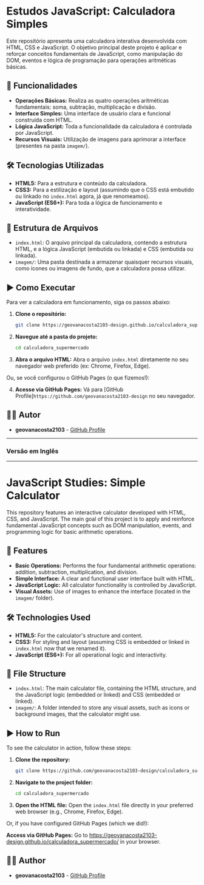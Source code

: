 # Estudos JavaScript: Calculadora Simples

Este repositório apresenta uma calculadora interativa desenvolvida com HTML, CSS e JavaScript. O objetivo principal deste projeto é aplicar e reforçar conceitos fundamentais de JavaScript, como manipulação do DOM, eventos e lógica de programação para operações aritméticas básicas.

## 🚀 Funcionalidades

*   **Operações Básicas:** Realiza as quatro operações aritméticas fundamentais: soma, subtração, multiplicação e divisão.
*   **Interface Simples:** Uma interface de usuário clara e funcional construída com HTML.
*   **Lógica JavaScript:** Toda a funcionalidade da calculadora é controlada por JavaScript.
*   **Recursos Visuais:** Utilização de imagens para aprimorar a interface (presentes na pasta `imagem/`).

## 🛠️ Tecnologias Utilizadas

*   **HTML5:** Para a estrutura e conteúdo da calculadora.
*   **CSS3:** Para a estilização e layout (assumindo que o CSS está embutido ou linkado no `index.html` agora, já que renomeamos).
*   **JavaScript (ES6+):** Para toda a lógica de funcionamento e interatividade.

## 📁 Estrutura de Arquivos

*   `index.html`: O arquivo principal da calculadora, contendo a estrutura HTML, e a lógica JavaScript (embutida ou linkada) e CSS (embutida ou linkada).
*   `imagem/`: Uma pasta destinada a armazenar quaisquer recursos visuais, como ícones ou imagens de fundo, que a calculadora possa utilizar.

## ▶️ Como Executar

Para ver a calculadora em funcionamento, siga os passos abaixo:

1.  **Clone o repositório:**
    ```bash
    git clone https://geovanacosta2103-design.github.io/calculadora_supermercado/
    ```
2.  **Navegue até a pasta do projeto:**
    ```bash
    cd calculadora_supermercado
    ```
3.  **Abra o arquivo HTML:**
    Abra o arquivo `index.html` diretamente no seu navegador web preferido (ex: Chrome, Firefox, Edge).

Ou, se você configurou o GitHub Pages (o que fizemos!):

4.  **Acesse via GitHub Pages:**
    Vá para [GitHub Profile]`https://github.com/geovanacosta2103-design`  no seu navegador.

## 🧑‍💻 Autor

*   **geovanacosta2103** - [GitHub Profile](https://github.com/geovanacosta2103-design/)

---

### Versão em Inglês

---

# JavaScript Studies: Simple Calculator

This repository features an interactive calculator developed with HTML, CSS, and JavaScript. The main goal of this project is to apply and reinforce fundamental JavaScript concepts such as DOM manipulation, events, and programming logic for basic arithmetic operations.

## 🚀 Features

*   **Basic Operations:** Performs the four fundamental arithmetic operations: addition, subtraction, multiplication, and division.
*   **Simple Interface:** A clear and functional user interface built with HTML.
*   **JavaScript Logic:** All calculator functionality is controlled by JavaScript.
*   **Visual Assets:** Use of images to enhance the interface (located in the `imagem/` folder).

## 🛠️ Technologies Used

*   **HTML5:** For the calculator's structure and content.
*   **CSS3:** For styling and layout (assuming CSS is embedded or linked in `index.html` now that we renamed it).
*   **JavaScript (ES6+):** For all operational logic and interactivity.

## 📁 File Structure

*   `index.html`: The main calculator file, containing the HTML structure, and the JavaScript logic (embedded or linked) and CSS (embedded or linked).
*   `imagem/`: A folder intended to store any visual assets, such as icons or background images, that the calculator might use.

## ▶️ How to Run

To see the calculator in action, follow these steps:

1.  **Clone the repository:**
    ```bash
    git clone https://github.com/geovanacosta2103-design/calculadora_supermercado.git
    ```
2.  **Navigate to the project folder:**
    ```bash
    cd calculadora_supermercado
    ```
3.  **Open the HTML file:**
    Open the `index.html` file directly in your preferred web browser (e.g., Chrome, Firefox, Edge).

Or, if you have configured GitHub Pages (which we did!):

**Access via GitHub Pages:**
       Go to https://geovanacosta2103-design.github.io/calculadora_supermercado/ in your browser.


## 🧑‍💻 Author

*   **geovanacosta2103** - [GitHub Profile](https://github.com/geovanacosta2103)
